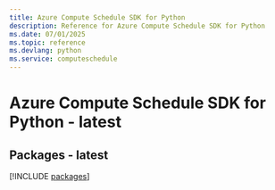 ```yaml
---
title: Azure Compute Schedule SDK for Python
description: Reference for Azure Compute Schedule SDK for Python
ms.date: 07/01/2025
ms.topic: reference
ms.devlang: python
ms.service: computeschedule
---
```

# Azure Compute Schedule SDK for Python - latest
## Packages - latest
[!INCLUDE [packages](compute-schedule-index.md)]